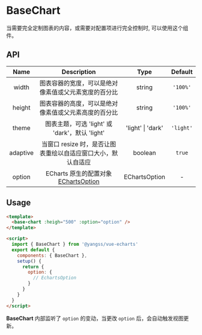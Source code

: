 # BaseChart

当需要完全定制图表的内容，或需要对配置项进行完全控制时, 可以使用这个组件。

## API

|    Name     |                      Description                       |   Type    | Default  |
| :---------: | :----------------------------------------------------: | :-------: | :------: |
|    width  | 图表容器的宽度，可以是绝对像素值或父元素宽度的百分比 | string  | `'100%'` |
|   height  | 图表容器的高度，可以是绝对像素值或父元素高度的百分比 | string  | `'100%'` |
|   theme   | 图表主题，可选 'light' 或 'dark'，默认 'light' | 'light' \| 'dark'  | `'light'` |
|  adaptive | 当窗口 resize 时，是否让图表重绘以自适应窗口大小，默认自适应 | boolean | `true` |
|   option  | ECharts 原生的配置对象 [EChartsOption](https://echarts.apache.org/zh/option.html)  | EChartsOption |    -     |



## Usage

```html
<template>
  <base-chart :heigh="500" :option="option" />
</template>

<script>
  import { BaseChart } from '@yangss/vue-echarts'
  export default {
    components: { BaseChart },
    setup() {
      return {
        option: {
          // EchartsOption
        }
      }
    }
  }
</script>
```

<!-- **BaseChart** 只对原生的 ECharts 实例进行了浅封装, 组件实例的 `chart` 属性代理了当前图表的 **echarts** 实例对象。上面的示例中, 你可以通过 `this.$refs.myChart.chart` 来访问 [echarts 实例对象上的所有 API](https://www.echartsjs.com/zh/api.html#echartsInstance) -->

**BaseChart** 内部监听了 `option` 的变动，当更改 `option` 后，会自动触发视图更新。

<!-- 这里的更改包含两种情况：

- 更改 `option` 的属性

```js
this.option.title = {
  /*  */
}
```

这种情况，会与之前的 option 进行合并来更新视图，这相当于 `this.$refs.myChart.chart.setOption(this.option, false)`

- 使用新对象替换 `option`

```js
this.option = {
  title: {
    // ...
  }
  // ...
}
```

这种情况，新的 option 不会与之前的 option 合并，这相当于 `this.$refs.myChart.chart.setOption(this.option, true)` -->
